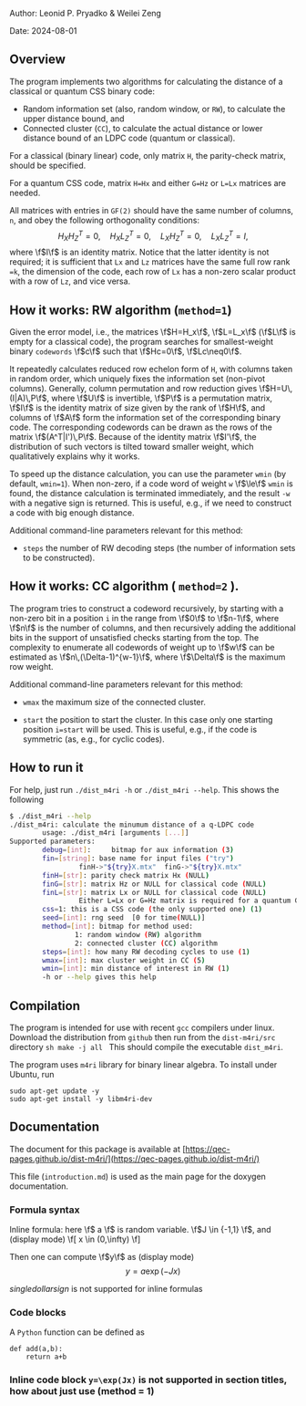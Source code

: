 Author: Leonid P. Pryadko & Weilei Zeng

Date: 2024-08-01

## Overview

The program implements two algorithms for calculating the distance of
a classical or quantum CSS binary code:

- Random information set (also, random window, or `RW`), to calculate
  the upper distance bound, and
- Connected cluster (`CC`), to calculate the actual distance or lower
  distance bound of an LDPC code (quantum or classical).

For a classical (binary linear) code, only matrix `H`, the
parity-check matrix, should be specified.

For a quantum CSS code, matrix `H=Hx` and either `G=Hz` or `L=Lx`
matrices are needed.

All matrices with entries in `GF(2)` should have the same number of
columns, `n`, and obey the following orthogonality conditions:
$$H_XH_Z^T=0,\quad H_XL_Z^T=0,\quad L_XH_Z^T=0,\quad L_XL_Z^T=I,$$
where \f$I\f$ is an identity matrix.  Notice that the latter identity is
not required; it is sufficient that `Lx` and `Lz` matrices have the
same full row rank `=k`, the dimension of the code, each row of `Lx`
has a non-zero scalar product with a row of `Lz`, and vice versa.



## How it works: RW algorithm (`method=1`)

Given the error model, i.e., the matrices \f$H=H_x\f$, \f$L=L_x\f$ (\f$L\f$ is empty
for a classical code), the program searches for smallest-weight binary
`codewords` \f$c\f$ such that \f$Hc=0\f$, \f$Lc\neq0\f$.


It repeatedly calculates reduced row echelon form of `H`, with columns
taken in random order, which uniquely fixes the information set
(non-pivot columns).  Generally, column permutation and row reduction
gives \f$H=U\,(I|A)\,P\f$, where \f$U\f$ is invertible, \f$P\f$ is a permutation
matrix, \f$I\f$ is the identity matrix of size given by the rank of \f$H\f$,
and columns of \f$A\f$ form the information set of the corresponding
binary code.  The corresponding codewords can be drawn as the rows of
the matrix \f$(A^T|I')\,P\f$.  Because of the identity matrix \f$I'\f$, the
distribution of such vectors is tilted toward smaller weight, which
qualitatively explains why it works.

To speed up the distance calculation, you can use the parameter `wmin`
(by default, `wmin=1`).  When non-zero, if a code word of weight `w`
\f$\le\f$ `wmin` is found, the distance calculation is terminated
immediately, and the result `-w` with a negative sign is returned.
This is useful, e.g., if we need to construct a code with big enough
distance.

Additional command-line parameters relevant for this method: 

- `steps` the number of RW decoding steps (the number of information
  sets to be constructed).

## How it works: CC algorithm ( `method=2` ).

The program tries to construct a codeword recursively, by starting
with a non-zero bit in a position `i` in the range from \f$0\f$ to \f$n-1\f$,
where \f$n\f$ is the number of columns, and then recursively adding the
additional bits in the support of unsatisfied checks starting from the
top.  The complexity to enumerate all codewords of weight up to \f$w\f$
can be estimated as \f$n\,(\Delta-1)^{w-1}\f$, where \f$\Delta\f$ is the
maximum row weight.

Additional command-line parameters relevant for this method: 

- `wmax` the maximum size of the connected cluster.

- `start` the position to start the cluster.  In this case only one
  starting position `i=start` will be used.  This is useful, e.g., if
  the code is symmetric (as, e.g., for cyclic codes).

## How to run it

For help, just run `./dist_m4ri -h` or `./dist_m4ri --help`.  This
shows the following 
```sh
$ ./dist_m4ri --help 
./dist_m4ri: calculate the minumum distance of a q-LDPC code
        usage: ./dist_m4ri [arguments [...]]
Supported parameters:
        debug=[int]:     bitmap for aux information (3)
        fin=[string]: base name for input files ("try")
                 finH->"${try}X.mtx"  finG->"${try}X.mtx"
        finH=[str]: parity check matrix Hx (NULL)
        finG=[str]: matrix Hz or NULL for classical code (NULL)
        finL=[str]: matrix Lx or NULL for classical code (NULL)
                 Either L=Lx or G=Hz matrix is required for a quantum CSS code
        css=1: this is a CSS code (the only supported one) (1)
        seed=[int]: rng seed  [0 for time(NULL)]
        method=[int]: bitmap for method used:
                1: random window (RW) algorithm
                2: connected cluster (CC) algorithm
        steps=[int]: how many RW decoding cycles to use (1)
        wmax=[int]: max cluster weight in CC (5)
        wmin=[int]: min distance of interest in RW (1)
        -h or --help gives this help
```

## Compilation

The program is intended for use with recent `gcc` compilers under
linux.  Download the distribution from `github` then run from the
`dist-m4ri/src` directory ```sh make -j all ``` This should compile
the executable `dist_m4ri`.

The program uses `m4ri` library for binary linear algebra.  To install
under Ubuntu, run
```
sudo apt-get update -y
sudo apt-get install -y libm4ri-dev
```


## Documentation 
The document for this package is available at [https://qec-pages.github.io/dist-m4ri/](https://qec-pages.github.io/dist-m4ri/)

This file (`introduction.md`) is used as the main page for the doxygen documentation.

### Formula syntax

Inline formula: here \f$ a \f$ is random variable. \f$J \in {-1,1} \f$, 
and (display mode) \f[ x \in (0,\infty) \f]

Then one can compute \f$y\f$ as (display mode)
$$ y=a \exp(-Jx) $$

$single dollar sign$ is not supported for inline formulas

### Code blocks

A `Python` function can be defined as
```
def add(a,b):
    return a+b
```

### Inline code block `y=\exp(Jx)` is not supported in section titles, how about just use (method = 1)
